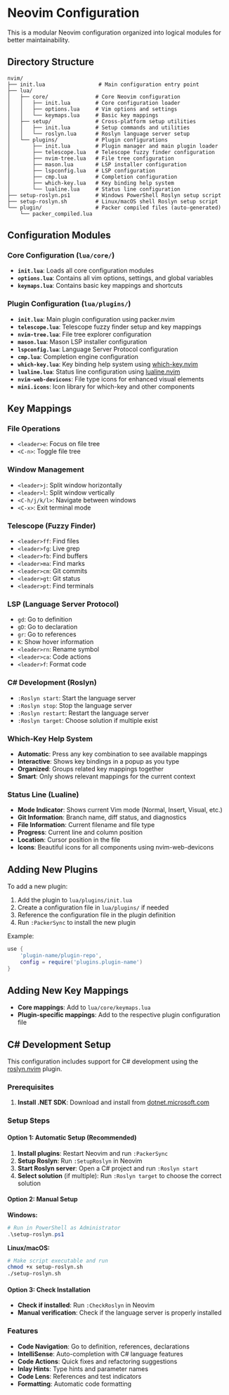 # Neovim Configuration

This is a modular Neovim configuration organized into logical modules for better maintainability.

## Directory Structure

```
nvim/
├── init.lua                 # Main configuration entry point
├── lua/
│   ├── core/               # Core Neovim configuration
│   │   ├── init.lua        # Core configuration loader
│   │   ├── options.lua     # Vim options and settings
│   │   └── keymaps.lua     # Basic key mappings
│   ├── setup/              # Cross-platform setup utilities
│   │   ├── init.lua        # Setup commands and utilities
│   │   └── roslyn.lua      # Roslyn language server setup
│   └── plugins/            # Plugin configurations
│       ├── init.lua        # Plugin manager and main plugin loader
│       ├── telescope.lua   # Telescope fuzzy finder configuration
│       ├── nvim-tree.lua   # File tree configuration
│       ├── mason.lua       # LSP installer configuration
│       ├── lspconfig.lua   # LSP configuration
│       ├── cmp.lua         # Completion configuration
│       ├── which-key.lua   # Key binding help system
│       └── lualine.lua     # Status line configuration
├── setup-roslyn.ps1        # Windows PowerShell Roslyn setup script
├── setup-roslyn.sh         # Linux/macOS shell Roslyn setup script
└── plugin/                 # Packer compiled files (auto-generated)
    └── packer_compiled.lua
```

## Configuration Modules

### Core Configuration (`lua/core/`)

- **`init.lua`**: Loads all core configuration modules
- **`options.lua`**: Contains all vim options, settings, and global variables
- **`keymaps.lua`**: Contains basic key mappings and shortcuts

### Plugin Configuration (`lua/plugins/`)

- **`init.lua`**: Main plugin configuration using packer.nvim
- **`telescope.lua`**: Telescope fuzzy finder setup and key mappings
- **`nvim-tree.lua`**: File tree explorer configuration
- **`mason.lua`**: Mason LSP installer configuration
- **`lspconfig.lua`**: Language Server Protocol configuration
- **`cmp.lua`**: Completion engine configuration
- **`which-key.lua`**: Key binding help system using [which-key.nvim](https://github.com/folke/which-key.nvim)
- **`lualine.lua`**: Status line configuration using [lualine.nvim](https://github.com/nvim-lualine/lualine.nvim)
- **`nvim-web-devicons`**: File type icons for enhanced visual elements
- **`mini.icons`**: Icon library for which-key and other components

## Key Mappings

### File Operations
- `<leader>e`: Focus on file tree
- `<C-n>`: Toggle file tree

### Window Management
- `<leader>j`: Split window horizontally
- `<leader>l`: Split window vertically
- `<C-h/j/k/l>`: Navigate between windows
- `<C-x>`: Exit terminal mode

### Telescope (Fuzzy Finder)
- `<leader>ff`: Find files
- `<leader>fg`: Live grep
- `<leader>fb`: Find buffers
- `<leader>ma`: Find marks
- `<leader>cm`: Git commits
- `<leader>gt`: Git status
- `<leader>pt`: Find terminals

### LSP (Language Server Protocol)
- `gd`: Go to definition
- `gD`: Go to declaration
- `gr`: Go to references
- `K`: Show hover information
- `<leader>rn`: Rename symbol
- `<leader>ca`: Code actions
- `<leader>f`: Format code

### C# Development (Roslyn)
- `:Roslyn start`: Start the language server
- `:Roslyn stop`: Stop the language server
- `:Roslyn restart`: Restart the language server
- `:Roslyn target`: Choose solution if multiple exist

### Which-Key Help System
- **Automatic**: Press any key combination to see available mappings
- **Interactive**: Shows key bindings in a popup as you type
- **Organized**: Groups related key mappings together
- **Smart**: Only shows relevant mappings for the current context

### Status Line (Lualine)
- **Mode Indicator**: Shows current Vim mode (Normal, Insert, Visual, etc.)
- **Git Information**: Branch name, diff status, and diagnostics
- **File Information**: Current filename and file type
- **Progress**: Current line and column position
- **Location**: Cursor position in the file
- **Icons**: Beautiful icons for all components using nvim-web-devicons

## Adding New Plugins

To add a new plugin:

1. Add the plugin to `lua/plugins/init.lua`
2. Create a configuration file in `lua/plugins/` if needed
3. Reference the configuration file in the plugin definition
4. Run `:PackerSync` to install the new plugin

Example:
```lua
use {
    'plugin-name/plugin-repo',
    config = require('plugins.plugin-name')
}
```

## Adding New Key Mappings

- **Core mappings**: Add to `lua/core/keymaps.lua`
- **Plugin-specific mappings**: Add to the respective plugin configuration file

## C# Development Setup

This configuration includes support for C# development using the [roslyn.nvim](https://github.com/seblyng/roslyn.nvim) plugin.

### Prerequisites

1. **Install .NET SDK**: Download and install from [dotnet.microsoft.com](https://dotnet.microsoft.com/download)

### Setup Steps

#### Option 1: Automatic Setup (Recommended)
1. **Install plugins**: Restart Neovim and run `:PackerSync`
2. **Setup Roslyn**: Run `:SetupRoslyn` in Neovim
3. **Start Roslyn server**: Open a C# project and run `:Roslyn start`
4. **Select solution** (if multiple): Run `:Roslyn target` to choose the correct solution

#### Option 2: Manual Setup
**Windows:**
```powershell
# Run in PowerShell as Administrator
.\setup-roslyn.ps1
```

**Linux/macOS:**
```bash
# Make script executable and run
chmod +x setup-roslyn.sh
./setup-roslyn.sh
```

#### Option 3: Check Installation
- **Check if installed**: Run `:CheckRoslyn` in Neovim
- **Manual verification**: Check if the language server is properly installed

### Features

- **Code Navigation**: Go to definition, references, declarations
- **IntelliSense**: Auto-completion with C# language features
- **Code Actions**: Quick fixes and refactoring suggestions
- **Inlay Hints**: Type hints and parameter names
- **Code Lens**: References and test indicators
- **Formatting**: Automatic code formatting

